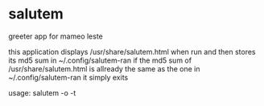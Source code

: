 # salutem
greeter app for mameo leste

this application displays /usr/share/salutem.html when run and then stores its md5 sum in ~/.config/salutem-ran
if the md5 sum of /usr/share/salutem.html is allready the same as the one in ~/.config/salutem-ran it simply exits

usage: salutem -o -t <path to html file>
